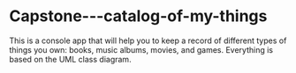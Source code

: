# Capstone---catalog-of-my-things
This is a console app that will help you to keep a record of different types of things you own: books, music albums, movies, and games. Everything is based on the UML class diagram.
